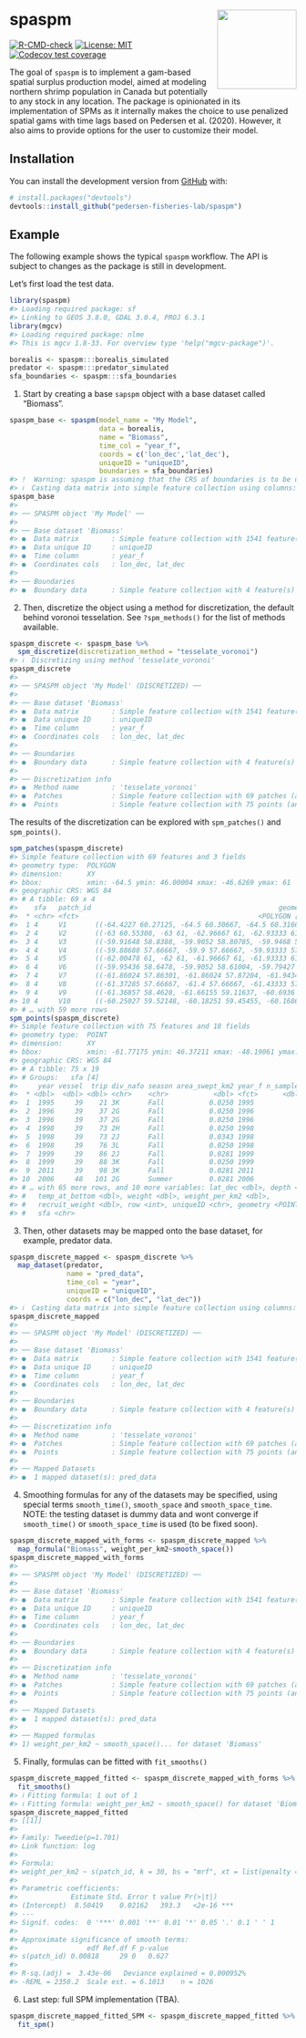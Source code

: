 
<!-- README.md is generated from README.Rmd. Please edit that file -->

# spaspm <img src='man/figures/logo.png' align="right" height="139" />

<!-- badges: start -->

[![R-CMD-check](https://github.com/pedersen-fisheries-lab/spaspm/workflows/R-CMD-check/badge.svg)](https://github.com/pedersen-fisheries-lab/spaspm/actions)
[![License:
MIT](https://img.shields.io/badge/License-MIT-yellow.svg)](https://opensource.org/licenses/MIT)
[![Codecov test
coverage](https://codecov.io/gh/pedersen-fisheries-lab/spaspm/branch/main/graph/badge.svg)](https://codecov.io/gh/pedersen-fisheries-lab/spaspm?branch=main)
<!-- badges: end -->

The goal of `spaspm` is to implement a gam-based spatial surplus
production model, aimed at modeling northern shrimp population in Canada
but potentially to any stock in any location. The package is opinionated
in its implementation of SPMs as it internally makes the choice to use
penalized spatial gams with time lags based on Pedersen et al. (2020).
However, it also aims to provide options for the user to customize their
model.

## Installation

<!-- You can install the released version of spaspm from [CRAN](https://CRAN.R-project.org) with: -->

<!-- ``` r -->

<!-- install.packages("spaspm") -->

<!-- ``` -->

You can install the development version from
[GitHub](https://github.com/) with:

``` r
# install.packages("devtools")
devtools::install_github("pedersen-fisheries-lab/spaspm")
```

## Example

The following example shows the typical `spaspm` workflow. The API is
subject to changes as the package is still in development.

Let’s first load the test data.

``` r
library(spaspm)
#> Loading required package: sf
#> Linking to GEOS 3.8.0, GDAL 3.0.4, PROJ 6.3.1
library(mgcv)
#> Loading required package: nlme
#> This is mgcv 1.8-33. For overview type 'help("mgcv-package")'.

borealis <- spaspm:::borealis_simulated
predator <- spaspm:::predator_simulated
sfa_boundaries <- spaspm:::sfa_boundaries
```

1.  Start by creating a base `sapspm` object with a base dataset called
    “Biomass”.

<!-- end list -->

``` r
spaspm_base <- spaspm(model_name = "My Model",
                      data = borealis,
                      name = "Biomass",
                      time_col = "year_f",
                      coords = c('lon_dec','lat_dec'),
                      uniqueID = "uniqueID",
                      boundaries = sfa_boundaries)
#> !  Warning: spaspm is assuming that the CRS of boundaries is to be used for casting
#> ℹ  Casting data matrix into simple feature collection using columns: lon_dec, lat_dec
spaspm_base
#> 
#> ── SPASPM object 'My Model' ──
#> 
#> ── Base dataset 'Biomass'
#> ●  Data matrix        : Simple feature collection with 1541 feature(s) and 18 variable(s)
#> ●  Data unique ID     : uniqueID
#> ●  Time column        : year_f
#> ●  Coordinates cols   : lon_dec, lat_dec
#> 
#> ── Boundaries
#> ●  Boundary data      : Simple feature collection with 4 feature(s) and 2 variable(s)
```

2.  Then, discretize the object using a method for discretization, the
    default behind voronoi tesselation. See `?spm_methods()` for the
    list of methods available.

<!-- end list -->

``` r
spaspm_discrete <- spaspm_base %>%
  spm_discretize(discretization_method = "tesselate_voronoi")
#> ℹ  Discretizing using method 'tesselate_voronoi'
spaspm_discrete
#> 
#> ── SPASPM object 'My Model' (DISCRETIZED) ──
#> 
#> ── Base dataset 'Biomass'
#> ●  Data matrix        : Simple feature collection with 1541 feature(s) and 21 variable(s)
#> ●  Data unique ID     : uniqueID
#> ●  Time column        : year_f
#> ●  Coordinates cols   : lon_dec, lat_dec
#> 
#> ── Boundaries
#> ●  Boundary data      : Simple feature collection with 4 feature(s) and 2 variable(s)
#> 
#> ── Discretization info
#> ●  Method name        : 'tesselate_voronoi'
#> ●  Patches            : Simple feature collection with 69 patches (and 4 field(s))
#> ●  Points             : Simple feature collection with 75 points (and 19 field(s))
```

The results of the discretization can be explored with `spm_patches()`
and `spm_points()`.

``` r
spm_patches(spaspm_discrete)
#> Simple feature collection with 69 features and 3 fields
#> geometry type:  POLYGON
#> dimension:      XY
#> bbox:           xmin: -64.5 ymin: 46.00004 xmax: -46.6269 ymax: 61
#> geographic CRS: WGS 84
#> # A tibble: 69 x 4
#>    sfa   patch_id                                              geometry area_km2
#>  * <chr> <fct>                                            <POLYGON [°]>    <dbl>
#>  1 4     V1       ((-64.4227 60.27125, -64.5 60.30667, -64.5 60.31667,…   20236.
#>  2 4     V2       ((-63 60.55308, -63 61, -62.96667 61, -62.93333 61, …   14675.
#>  3 4     V3       ((-59.91648 58.8388, -59.9052 58.80785, -59.9468 58.…    4127.
#>  4 4     V4       ((-59.88688 57.66667, -59.9 57.66667, -59.93333 57.6…    2742.
#>  5 4     V5       ((-62.00478 61, -62 61, -61.96667 61, -61.93333 61, …    5560.
#>  6 4     V6       ((-59.95436 58.6478, -59.9052 58.61004, -59.79427 58…    1515.
#>  7 4     V7       ((-61.86024 57.86301, -61.86024 57.87204, -61.94343 …    3819.
#>  8 4     V8       ((-61.37285 57.66667, -61.4 57.66667, -61.43333 57.6…    4376.
#>  9 4     V9       ((-61.36857 58.4628, -61.66155 59.11637, -60.6936 58…    2702.
#> 10 4     V10      ((-60.25027 59.52148, -60.18251 59.45455, -60.16864 …    2445.
#> # … with 59 more rows
spm_points(spaspm_discrete)
#> Simple feature collection with 75 features and 18 fields
#> geometry type:  POINT
#> dimension:      XY
#> bbox:           xmin: -61.77175 ymin: 46.37211 xmax: -48.19061 ymax: 59.70288
#> geographic CRS: WGS 84
#> # A tibble: 75 x 19
#> # Groups:   sfa [4]
#>     year vessel  trip div_nafo season area_swept_km2 year_f n_samples lon_dec
#>  * <dbl>  <dbl> <dbl> <chr>    <chr>           <dbl> <fct>      <dbl>   <dbl>
#>  1  1995     39    21 3K       Fall           0.0250 1995           5   -56.4
#>  2  1996     39    37 2G       Fall           0.0250 1996           5   -53.0
#>  3  1996     39    37 2G       Fall           0.0250 1996           5   -61.8
#>  4  1998     39    73 2H       Fall           0.0250 1998           5   -56.1
#>  5  1998     39    73 2J       Fall           0.0343 1998           5   -53.2
#>  6  1998     39    76 3L       Fall           0.0250 1998           5   -53.7
#>  7  1999     39    86 2J       Fall           0.0281 1999           5   -57.8
#>  8  1999     39    88 3K       Fall           0.0250 1999           5   -53.6
#>  9  2011     39    98 3K       Fall           0.0281 2011           5   -61.2
#> 10  2006     48   101 2G       Summer         0.0281 2006           5   -56.1
#> # … with 65 more rows, and 10 more variables: lat_dec <dbl>, depth <dbl>,
#> #   temp_at_bottom <dbl>, weight <dbl>, weight_per_km2 <dbl>,
#> #   recruit_weight <dbl>, row <int>, uniqueID <chr>, geometry <POINT [°]>,
#> #   sfa <chr>
```

3.  Then, other datasets may be mapped onto the base dataset, for
    example, predator data.

<!-- end list -->

``` r
spaspm_discrete_mapped <- spaspm_discrete %>%
  map_dataset(predator,
              name = "pred_data",
              time_col = "year",
              uniqueID = "uniqueID",
              coords = c("lon_dec", "lat_dec"))
#> ℹ  Casting data matrix into simple feature collection using columns: lon_dec, lat_dec
spaspm_discrete_mapped
#> 
#> ── SPASPM object 'My Model' (DISCRETIZED) ──
#> 
#> ── Base dataset 'Biomass'
#> ●  Data matrix        : Simple feature collection with 1541 feature(s) and 21 variable(s)
#> ●  Data unique ID     : uniqueID
#> ●  Time column        : year_f
#> ●  Coordinates cols   : lon_dec, lat_dec
#> 
#> ── Boundaries
#> ●  Boundary data      : Simple feature collection with 4 feature(s) and 2 variable(s)
#> 
#> ── Discretization info
#> ●  Method name        : 'tesselate_voronoi'
#> ●  Patches            : Simple feature collection with 69 patches (and 4 field(s))
#> ●  Points             : Simple feature collection with 75 points (and 19 field(s))
#> 
#> ── Mapped Datasets
#> ●  1 mapped dataset(s): pred_data
```

4.  Smoothing formulas for any of the datasets may be specified, using
    special terms `smooth_time()`, `smooth_space` and
    `smooth_space_time`. NOTE: the testing dataset is dummy data and
    wont converge if `smooth_time()` or `smooth_space_time` is used (to
    be fixed soon).

<!-- end list -->

``` r
spaspm_discrete_mapped_with_forms <- spaspm_discrete_mapped %>%
  map_formula("Biomass", weight_per_km2~smooth_space())
spaspm_discrete_mapped_with_forms
#> 
#> ── SPASPM object 'My Model' (DISCRETIZED) ──
#> 
#> ── Base dataset 'Biomass'
#> ●  Data matrix        : Simple feature collection with 1541 feature(s) and 21 variable(s)
#> ●  Data unique ID     : uniqueID
#> ●  Time column        : year_f
#> ●  Coordinates cols   : lon_dec, lat_dec
#> 
#> ── Boundaries
#> ●  Boundary data      : Simple feature collection with 4 feature(s) and 2 variable(s)
#> 
#> ── Discretization info
#> ●  Method name        : 'tesselate_voronoi'
#> ●  Patches            : Simple feature collection with 69 patches (and 4 field(s))
#> ●  Points             : Simple feature collection with 75 points (and 19 field(s))
#> 
#> ── Mapped Datasets
#> ●  1 mapped dataset(s): pred_data
#> 
#> ── Mapped formulas
#> 1) weight_per_km2 ~ smooth_space()... for dataset 'Biomass'
```

5.  Finally, formulas can be fitted with `fit_smooths()`

<!-- end list -->

``` r
spaspm_discrete_mapped_fitted <- spaspm_discrete_mapped_with_forms %>%
  fit_smooths()
#> ℹ Fitting formula: 1 out of 1
#> ℹ Fitting formula: weight_per_km2 ~ smooth_space() for dataset 'Biomass'
spaspm_discrete_mapped_fitted
#> [[1]]
#> 
#> Family: Tweedie(p=1.701) 
#> Link function: log 
#> 
#> Formula:
#> weight_per_km2 ~ s(patch_id, k = 30, bs = "mrf", xt = list(penalty = pen_mat_space))
#> 
#> Parametric coefficients:
#>             Estimate Std. Error t value Pr(>|t|)    
#> (Intercept)  8.50419    0.02162   393.3   <2e-16 ***
#> ---
#> Signif. codes:  0 '***' 0.001 '**' 0.01 '*' 0.05 '.' 0.1 ' ' 1
#> 
#> Approximate significance of smooth terms:
#>                 edf Ref.df F p-value
#> s(patch_id) 0.00818     29 0   0.627
#> 
#> R-sq.(adj) =  3.43e-06   Deviance explained = 0.000952%
#> -REML = 2350.2  Scale est. = 6.1013    n = 1026
```

6.  Last step: full SPM implementation (TBA).

<!-- end list -->

``` r
spaspm_discrete_mapped_fitted_SPM <- spaspm_discrete_mapped_fitted %>% 
  fit_spm()
```
